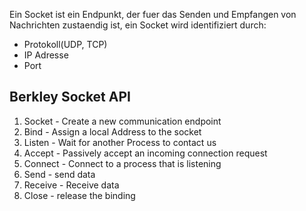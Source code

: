Ein Socket ist ein Endpunkt, der fuer das Senden und Empfangen von Nachrichten zustaendig ist, ein Socket wird identifiziert durch:
- Protokoll(UDP, TCP)
- IP Adresse
- Port

## Berkley Socket API
1. Socket - Create a new communication endpoint
2. Bind - Assign a local Address to the socket
3. Listen - Wait for another Process to contact us
4. Accept -  Passively accept an incoming connection request
5. Connect - Connect to a process that is listening
6. Send - send data
7. Receive - Receive data
8. Close - release the binding
